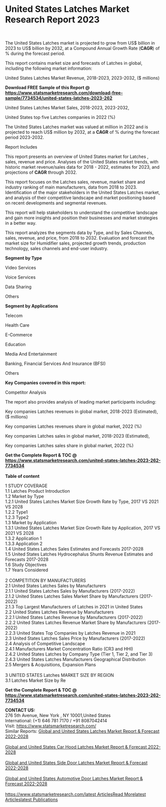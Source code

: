 <h1>United States Latches Market Research Report 2023</h1><br/><p>The United States Latches market is projected to grow from US$ billion in 2023 to US$ billion by 2032, at a Compound Annual Growth Rate (<strong>CAGR</strong>) of % during the forecast period.</p><p>This report contains market size and forecasts of Latches in global, including the following market information:</p><p>United States Latches Market Revenue, 2018-2023, 2023-2032, ($ millions)</p><p><strong>Download FREE Sample of this Report @ <a href="https://www.statsmarketresearch.com/download-free-sample/7734534/united-states-latches-2023-262">https://www.statsmarketresearch.com/download-free-sample/7734534/united-states-latches-2023-262</a></strong></p><p>United States Latches Market Sales, 2018-2023, 2023-2032,</p><p>United States top five Latches companies in 2022 (%)</p><p>The United States Latches market was valued at million in 2022 and is projected to reach US$ million by 2032, at a <strong>CAGR</strong> of % during the forecast period 2023-2032.</p><p>Report Includes</p><p>This report presents an overview of United States market for Latches , sales, revenue and price. Analyses of the United States market trends, with historic market revenue/sales data for 2018 - 2022, estimates for 2023, and projections of <strong>CAGR</strong> through 2032.</p><p>This report focuses on the Latches sales, revenue, market share and industry ranking of main manufacturers, data from 2018 to 2023. Identification of the major stakeholders in the United States Latches market, and analysis of their competitive landscape and market positioning based on recent developments and segmental revenues.</p><p>This report will help stakeholders to understand the competitive landscape and gain more insights and position their businesses and market strategies in a better way.</p><p>This report analyzes the segments data by Type, and by Sales Channels, sales, revenue, and price, from 2018 to 2032. Evaluation and forecast the market size for Humidifier sales, projected growth trends, production technology, sales channels and end-user industry.</p><p><strong>Segment by Type</strong></p><p>Video Services</p><p>Voice Services</p><p>Data Sharing</p><p>Others</p><p><strong> Segment <strong><strong>by Applications</strong></strong></strong></p><p>Telecom</p><p>Health Care</p><p>E-Commerce</p><p>Education</p><p>Media And Entertainment</p><p>Banking, Financial Services And Insurance (BFSI)</p><p>Others</p><p><strong>Key Companies covered in this report:</strong></p><p>Competitor Analysis</p><p>The report also provides analysis of leading market participants including:</p><p>Key companies Latches revenues in global market, 2018-2023 (Estimated), ($ millions)</p><p>Key companies Latches revenues share in global market, 2022 (%)</p><p>Key companies Latches sales in global market, 2018-2023 (Estimated),</p><p>Key companies Latches sales share in global market, 2022 (%)</p><div><b>Get the Complete Report & TOC @ <a href="https://www.statsmarketresearch.com/united-states-latches-2023-262-7734534">https://www.statsmarketresearch.com/united-states-latches-2023-262-7734534</a></b></div><br><b>Table of content</b><p>1 STUDY COVERAGE<br />1.1 Latches Product Introduction<br />1.2 Market by Type<br />1.2.1 United States Latches Market Size Growth Rate by Type, 2017 VS 2021 VS 2028<br />1.2.2 Type1<br />1.2.3 Type2<br />1.3 Market by Application<br />1.3.1 United States Latches Market Size Growth Rate by Application, 2017 VS 2021 VS 2028<br />1.3.2 Application 1<br />1.3.3 Application 2<br />1.4 United States Latches Sales Estimates and Forecasts 2017-2028<br />1.5 United States Latches Hydrocephalus Shunts Revenue Estimates and Forecasts 2017-2028<br />1.6 Study Objectives<br />1.7 Years Considered<br /><br />2 COMPETITION BY MANUFACTURERS<br />2.1 United States Latches Sales by Manufacturers<br />2.1.1 United States Latches Sales by Manufacturers (2017-2022)<br />2.1.2 United States Latches Sales Market Share by Manufacturers (2017-2022)<br />2.1.3 Top Largest Manufacturers of Latches in 2021 in United States<br />2.2 United States Latches Revenue by Manufacturers<br />2.2.1 United States Latches Revenue by Manufacturers (2017-2022)<br />2.2.2 United States Latches Revenue Market Share by Manufacturers (2017-2022)<br />2.2.3 United States Top Companies by Latches Revenue in 2021<br />2.3 United States Latches Sales Price by Manufacturers (2017-2022)<br />2.4 Analysis of Competitive Landscape<br />2.4.1 Manufacturers Market Concentration Ratio (CR3 and HHI)<br />2.4.2 United States Latches by Company Type (Tier 1, Tier 2, and Tier 3)<br />2.4.3 United States Latches Manufacturers Geographical Distribution<br />2.5 Mergers & Acquisitions, Expansion Plans<br /><br />3 UNITED STATES Latches MARKET SIZE BY REGION<br />3.1 Latches Market Size by Re<br><div><b>Get the Complete Report & TOC @ <a href="https://www.statsmarketresearch.com/united-states-latches-2023-262-7734534">https://www.statsmarketresearch.com/united-states-latches-2023-262-7734534</a></b></div></p> <b>CONTACT US:</b><br>276 5th Avenue, New York , NY 10001,United States<br>International: (+1) 646 781 7170 / +91 8087042414<br>Visit: <a href="https://www.statsmarketresearch.com/">https://www.statsmarketresearch.com/</a><br>Similar Reports: <a href="https://www.statsmarketresearch.com/united-states-latches-2023-262-7734534">Global and United States Latches Market Report & Forecast 2022-2028</a><br/><br/><a href="https://www.statsmarketresearch.com/united-states-latches-2023-262-7734534">Global and United States Car Hood Latches Market Report & Forecast 2022-2028</a><br/><br/><a href="https://www.statsmarketresearch.com/united-states-latches-2023-262-7734534">Global and United States Side Door Latches Market Report & Forecast 2022-2028</a><br/><br/><a href="https://www.statsmarketresearch.com/united-states-latches-2023-262-7734534">Global and United States Automotive Door Latches Market Report & Forecast 2022-2028</a><br/><br/><a href="https://gyeongbokgung.com">https://www.statsmarketresearch.com/</a><a href="https://hallyeomaritime.com">latest Articles</a><a href="https://jingwansa.com">Read More</a><a href=https://nguoiviet.jp/">latest Articles</a><a href="https://www.intelmarketresearch.com/">latest Publications</a>